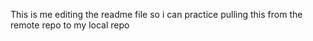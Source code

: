 This is me editing the readme file so i can practice pulling this from the remote repo to my local repo
